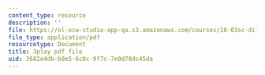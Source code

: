 ```yaml
---
content_type: resource
description: ''
file: https://ol-ocw-studio-app-qa.s3.amazonaws.com/courses/18-03sc-differential-equations-fall-2011/3682e4dbb8e56c8c9f7c7e0d78dc45da_2SuTN8rpe4I.pdf
file_type: application/pdf
resourcetype: Document
title: 3play pdf file
uid: 3682e4db-b8e5-6c8c-9f7c-7e0d78dc45da
---
```

